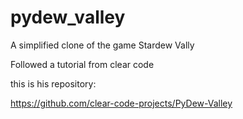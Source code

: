 # pydew_valley
A simplified clone of the game Stardew Vally

Followed a tutorial from clear code

this is his repository:

https://github.com/clear-code-projects/PyDew-Valley
